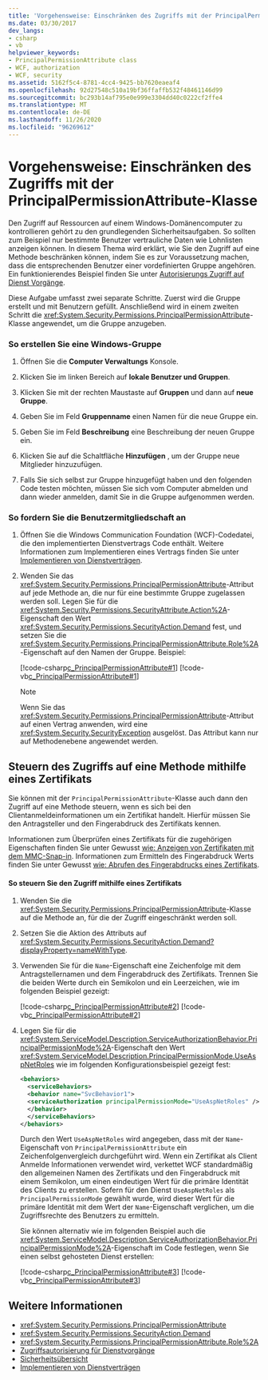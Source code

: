 ```yaml
---
title: 'Vorgehensweise: Einschränken des Zugriffs mit der PrincipalPermissionAttribute-Klasse'
ms.date: 03/30/2017
dev_langs:
- csharp
- vb
helpviewer_keywords:
- PrincipalPermissionAttribute class
- WCF, authorization
- WCF, security
ms.assetid: 5162f5c4-8781-4cc4-9425-bb7620eaeaf4
ms.openlocfilehash: 92d27548c510a19bf36ffaffb532f48461146d99
ms.sourcegitcommit: bc293b14af795e0e999e3304dd40c0222cf2ffe4
ms.translationtype: MT
ms.contentlocale: de-DE
ms.lasthandoff: 11/26/2020
ms.locfileid: "96269612"
---
```

# <a name="how-to-restrict-access-with-the-principalpermissionattribute-class"></a>Vorgehensweise: Einschränken des Zugriffs mit der PrincipalPermissionAttribute-Klasse

Den Zugriff auf Ressourcen auf einem Windows-Domänencomputer zu kontrollieren gehört zu den grundlegenden Sicherheitsaufgaben. So sollten zum Beispiel nur bestimmte Benutzer vertrauliche Daten wie Lohnlisten anzeigen können. In diesem Thema wird erklärt, wie Sie den Zugriff auf eine Methode beschränken können, indem Sie es zur Voraussetzung machen, dass die entsprechenden Benutzer einer vordefinierten Gruppe angehören. Ein funktionierendes Beispiel finden Sie unter [Autorisierungs Zugriff auf Dienst Vorgänge](./samples/authorizing-access-to-service-operations.md).  
  
 Diese Aufgabe umfasst zwei separate Schritte. Zuerst wird die Gruppe erstellt und mit Benutzern gefüllt. Anschließend wird in einem zweiten Schritt die <xref:System.Security.Permissions.PrincipalPermissionAttribute>-Klasse angewendet, um die Gruppe anzugeben.  
  
### <a name="to-create-a-windows-group"></a>So erstellen Sie eine Windows-Gruppe  
  
1. Öffnen Sie die **Computer Verwaltungs** Konsole.  
  
2. Klicken Sie im linken Bereich auf **lokale Benutzer und Gruppen**.  
  
3. Klicken Sie mit der rechten Maustaste auf **Gruppen** und dann auf **neue Gruppe**.  
  
4. Geben Sie im Feld **Gruppenname** einen Namen für die neue Gruppe ein.  
  
5. Geben Sie im Feld **Beschreibung** eine Beschreibung der neuen Gruppe ein.  
  
6. Klicken Sie auf die Schaltfläche **Hinzufügen** , um der Gruppe neue Mitglieder hinzuzufügen.  
  
7. Falls Sie sich selbst zur Gruppe hinzugefügt haben und den folgenden Code testen möchten, müssen Sie sich vom Computer abmelden und dann wieder anmelden, damit Sie in die Gruppe aufgenommen werden.  
  
### <a name="to-demand-user-membership"></a>So fordern Sie die Benutzermitgliedschaft an  
  
1. Öffnen Sie die Windows Communication Foundation (WCF)-Codedatei, die den implementierten Dienstvertrags Code enthält. Weitere Informationen zum Implementieren eines Vertrags finden Sie unter [Implementieren von Dienstverträgen](implementing-service-contracts.md).  
  
2. Wenden Sie das <xref:System.Security.Permissions.PrincipalPermissionAttribute>-Attribut auf jede Methode an, die nur für eine bestimmte Gruppe zugelassen werden soll. Legen Sie für die <xref:System.Security.Permissions.SecurityAttribute.Action%2A>-Eigenschaft den Wert <xref:System.Security.Permissions.SecurityAction.Demand> fest, und setzen Sie die <xref:System.Security.Permissions.PrincipalPermissionAttribute.Role%2A>-Eigenschaft auf den Namen der Gruppe. Beispiel:  
  
     [!code-csharp[c_PrincipalPermissionAttribute#1](../../../samples/snippets/csharp/VS_Snippets_CFX/c_principalpermissionattribute/cs/source.cs#1)]
     [!code-vb[c_PrincipalPermissionAttribute#1](../../../samples/snippets/visualbasic/VS_Snippets_CFX/c_principalpermissionattribute/vb/source.vb#1)]  
  
    > [!NOTE]
    > Wenn Sie das <xref:System.Security.Permissions.PrincipalPermissionAttribute>-Attribut auf einen Vertrag anwenden, wird eine <xref:System.Security.SecurityException> ausgelöst. Das Attribut kann nur auf Methodenebene angewendet werden.  
  
## <a name="using-a-certificate-to-control-access-to-a-method"></a>Steuern des Zugriffs auf eine Methode mithilfe eines Zertifikats  

 Sie können mit der `PrincipalPermissionAttribute`-Klasse auch dann den Zugriff auf eine Methode steuern, wenn es sich bei den Clientanmeldeinformationen um ein Zertifikat handelt. Hierfür müssen Sie den Antragsteller und den Fingerabdruck des Zertifikats kennen.  
  
 Informationen zum Überprüfen eines Zertifikats für die zugehörigen Eigenschaften finden Sie unter Gewusst [wie: Anzeigen von Zertifikaten mit dem MMC-Snap-in](./feature-details/how-to-view-certificates-with-the-mmc-snap-in.md). Informationen zum Ermitteln des Fingerabdruck Werts finden Sie unter Gewusst [wie: Abrufen des Fingerabdrucks eines Zertifikats](./feature-details/how-to-retrieve-the-thumbprint-of-a-certificate.md).  
  
#### <a name="to-control-access-using-a-certificate"></a>So steuern Sie den Zugriff mithilfe eines Zertifikats  
  
1. Wenden Sie die <xref:System.Security.Permissions.PrincipalPermissionAttribute>-Klasse auf die Methode an, für die der Zugriff eingeschränkt werden soll.  
  
2. Setzen Sie die Aktion des Attributs auf <xref:System.Security.Permissions.SecurityAction.Demand?displayProperty=nameWithType>.  
  
3. Verwenden Sie für die `Name`-Eigenschaft eine Zeichenfolge mit dem Antragstellernamen und dem Fingerabdruck des Zertifikats. Trennen Sie die beiden Werte durch ein Semikolon und ein Leerzeichen, wie im folgenden Beispiel gezeigt:  
  
     [!code-csharp[c_PrincipalPermissionAttribute#2](../../../samples/snippets/csharp/VS_Snippets_CFX/c_principalpermissionattribute/cs/source.cs#2)]
     [!code-vb[c_PrincipalPermissionAttribute#2](../../../samples/snippets/visualbasic/VS_Snippets_CFX/c_principalpermissionattribute/vb/source.vb#2)]  
  
4. Legen Sie für die <xref:System.ServiceModel.Description.ServiceAuthorizationBehavior.PrincipalPermissionMode%2A>-Eigenschaft den Wert <xref:System.ServiceModel.Description.PrincipalPermissionMode.UseAspNetRoles> wie im folgenden Konfigurationsbeispiel gezeigt fest:  
  
    ```xml  
    <behaviors>  
      <serviceBehaviors>  
      <behavior name="SvcBehavior1">  
      <serviceAuthorization principalPermissionMode="UseAspNetRoles" />  
      </behavior>  
      </serviceBehaviors>  
    </behaviors>  
    ```  
  
     Durch den Wert `UseAspNetRoles` wird angegeben, dass mit der `Name`-Eigenschaft von `PrincipalPermissionAttribute` ein Zeichenfolgenvergleich durchgeführt wird. Wenn ein Zertifikat als Client Anmelde Informationen verwendet wird, verkettet WCF standardmäßig den allgemeinen Namen des Zertifikats und den Fingerabdruck mit einem Semikolon, um einen eindeutigen Wert für die primäre Identität des Clients zu erstellen. Sofern für den Dienst `UseAspNetRoles` als `PrincipalPermissionMode` gewählt wurde, wird dieser Wert für die primäre Identität mit dem Wert der `Name`-Eigenschaft verglichen, um die Zugriffsrechte des Benutzers zu ermitteln.  
  
     Sie können alternativ wie im folgenden Beispiel auch die <xref:System.ServiceModel.Description.ServiceAuthorizationBehavior.PrincipalPermissionMode%2A>-Eigenschaft im Code festlegen, wenn Sie einen selbst gehosteten Dienst erstellen:  
  
     [!code-csharp[c_PrincipalPermissionAttribute#3](../../../samples/snippets/csharp/VS_Snippets_CFX/c_principalpermissionattribute/cs/source.cs#3)]
     [!code-vb[c_PrincipalPermissionAttribute#3](../../../samples/snippets/visualbasic/VS_Snippets_CFX/c_principalpermissionattribute/vb/source.vb#3)]  
  
## <a name="see-also"></a>Weitere Informationen

- <xref:System.Security.Permissions.PrincipalPermissionAttribute>
- <xref:System.Security.Permissions.SecurityAction.Demand>
- <xref:System.Security.Permissions.PrincipalPermissionAttribute.Role%2A>
- [Zugriffsautorisierung für Dienstvorgänge](./samples/authorizing-access-to-service-operations.md)
- [Sicherheitsübersicht](./feature-details/security-overview.md)
- [Implementieren von Dienstverträgen](implementing-service-contracts.md)
